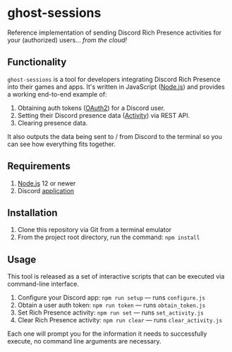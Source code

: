# ghost-sessions
Reference implementation of sending Discord Rich Presence activities for your (authorized) users... _from the cloud!_

## Functionality
`ghost-sessions` is a tool for developers integrating Discord Rich Presence into their games and apps. It's written in JavaScript ([Node.js](https://nodejs.org/)) and provides a working end-to-end example of:

1. Obtaining auth tokens ([OAuth2](https://discordapp.com/developers/docs/topics/oauth2)) for a Discord user.
1. Setting their Discord presence data ([Activity](https://discordapp.com/developers/docs/game-sdk/activities)) via REST API.
1. Clearing presence data.

It also outputs the data being sent to / from Discord to the terminal so you can see how everything fits together.

## Requirements

1. [Node.js](https://nodejs.org/) 12 or newer
1. Discord [application](https://discordapp.com/developers/applications/)


## Installation

1. Clone this repository via Git from a terminal emulator
1. From the project root directory, run the command: `npm install`


## Usage

This tool is released as a set of interactive scripts that can be executed via command-line interface. 

1. Configure your Discord app: `npm run setup` — runs `configure.js`
1. Obtain a user auth token: `npm run token` — runs `obtain_token.js`
1. Set Rich Presence activity: `npm run set` — runs `set_activity.js`
1. Clear Rich Presence activity: `npm run clear` — runs `clear_activity.js`

Each one will prompt you for the information it needs to successfully execute, no command line arguments are necessary.
